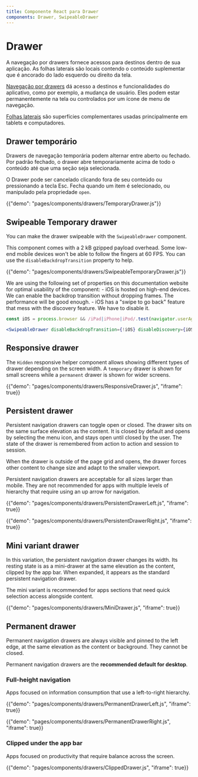 ```yaml
---
title: Componente React para Drawer
components: Drawer, SwipeableDrawer
---
```


# Drawer

<p class="description">A navegação por drawers fornece acessos para destinos dentro de sua aplicação. As folhas laterais são locais contendo o conteúdo suplementar que é ancorado do lado esquerdo ou direito da tela.</p>

[Navegação por drawers](https://material.io/design/components/navigation-drawer.html) dá acesso a destinos e funcionalidades do aplicativo, como por exemplo, a mudança de usuário. Eles podem estar permanentemente na tela ou controlados por um ícone de menu de navegação.

[Folhas laterais](https://material.io/design/components/sheets-side.html) são superfícies complementares usadas principalmente em tablets e computadores.

## Drawer temporário

Drawers de navegação temporária podem alternar entre aberto ou fechado. Por padrão fechado, o drawer abre temporariamente acima de todo o conteúdo até que uma seção seja selecionada.

O Drawer pode ser cancelado clicando fora de seu conteúdo ou pressionando a tecla Esc. Fecha quando um item é selecionado, ou manipulado pela propriedade `open`.

{{"demo": "pages/components/drawers/TemporaryDrawer.js"}}

## Swipeable Temporary drawer

You can make the drawer swipeable with the `SwipeableDrawer` component.

This component comes with a 2 kB gzipped payload overhead. Some low-end mobile devices won't be able to follow the fingers at 60 FPS. You can use the `disableBackdropTransition` property to help.

{{"demo": "pages/components/drawers/SwipeableTemporaryDrawer.js"}}

We are using the following set of properties on this documentation website for optimal usability of the component: - iOS is hosted on high-end devices. We can enable the backdrop transition without dropping frames. The performance will be good enough. - iOS has a "swipe to go back" feature that mess with the discovery feature. We have to disable it.

```jsx
const iOS = process.browser && /iPad|iPhone|iPod/.test(navigator.userAgent);

<SwipeableDrawer disableBackdropTransition={!iOS} disableDiscovery={iOS} />
```

## Responsive drawer

The `Hidden` responsive helper component allows showing different types of drawer depending on the screen width. A `temporary` drawer is shown for small screens while a `permanent` drawer is shown for wider screens.

{{"demo": "pages/components/drawers/ResponsiveDrawer.js", "iframe": true}}

## Persistent drawer

Persistent navigation drawers can toggle open or closed. The drawer sits on the same surface elevation as the content. It is closed by default and opens by selecting the menu icon, and stays open until closed by the user. The state of the drawer is remembered from action to action and session to session.

When the drawer is outside of the page grid and opens, the drawer forces other content to change size and adapt to the smaller viewport.

Persistent navigation drawers are acceptable for all sizes larger than mobile. They are not recommended for apps with multiple levels of hierarchy that require using an up arrow for navigation.

{{"demo": "pages/components/drawers/PersistentDrawerLeft.js", "iframe": true}}

{{"demo": "pages/components/drawers/PersistentDrawerRight.js", "iframe": true}}

## Mini variant drawer

In this variation, the persistent navigation drawer changes its width. Its resting state is as a mini-drawer at the same elevation as the content, clipped by the app bar. When expanded, it appears as the standard persistent navigation drawer.

The mini variant is recommended for apps sections that need quick selection access alongside content.

{{"demo": "pages/components/drawers/MiniDrawer.js", "iframe": true}}

## Permanent drawer

Permanent navigation drawers are always visible and pinned to the left edge, at the same elevation as the content or background. They cannot be closed.

Permanent navigation drawers are the **recommended default for desktop**.

### Full-height navigation

Apps focused on information consumption that use a left-to-right hierarchy.

{{"demo": "pages/components/drawers/PermanentDrawerLeft.js", "iframe": true}}

{{"demo": "pages/components/drawers/PermanentDrawerRight.js", "iframe": true}}

### Clipped under the app bar

Apps focused on productivity that require balance across the screen.

{{"demo": "pages/components/drawers/ClippedDrawer.js", "iframe": true}}
